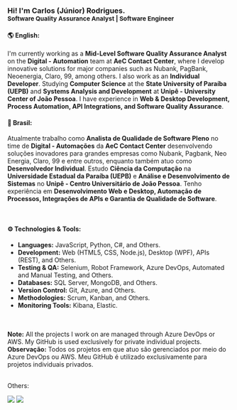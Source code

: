 ### Hi! I'm Carlos (Júnior) Rodrigues. <br> <sub>Software Quality Assurance Analyst | Software Engineer</sub>

#### 🌎 English:

I'm currently working as a **Mid-Level Software Quality Assurance Analyst** on the **Digital - Automation** team at **AeC Contact Center**, where I develop innovative solutions for major companies such as Nubank, PagBank, Neoenergia, Claro, 99, among others. I also work as an **Individual Developer**. Studying **Computer Science** at the **State University of Paraíba (UEPB)** and **Systems Analysis and Development** at **Unipê - University Center of João Pessoa**. I have experience in **Web & Desktop Development, Process Automation, API Integrations, and Software Quality Assurance**.  

#### 📌 Brasil:

Atualmente trabalho como **Analista de Qualidade de Software Pleno** no time de **Digital - Automações** da **AeC Contact Center** desenvolvendo soluções inovadores para grandes empresas como Nubank, Pagbank, Neo Energia, Claro, 99 e entre outros, enquanto também atuo como **Desenvolvedor Individual**. Estudo **Ciência da Computação** na **Universidade Estadual da Paraíba (UEPB)** e **Análise e Desenvolvimento de Sistemas** no **Unipê - Centro Universitário de João Pessoa**. Tenho experiência em **Desenvolvimento Web e Desktop, Automação de Processos, Integrações de APIs e Garantia de Qualidade de Software**.  

<br>

#### ⚙️ Technologies & Tools:
- **Languages:** JavaScript, Python, C#, and Others.  
- **Development:** Web (HTML5, CSS, Node.js), Desktop (WPF), APIs (REST), and Others.  
- **Testing & QA:** Selenium, Robot Framework, Azure DevOps, Automated and Manual Testing, and Others.    
- **Databases:** SQL Server, MongoDB, and Others.  
- **Version Control:** Git, Azure, and Others.  
- **Methodologies:** Scrum, Kanban, and Others.  
- **Monitoring Tools:** Kibana, Elastic.  

<br><br>
<b>Note:</b> All the projects I work on are managed through Azure DevOps or AWS. My GitHub is used exclusively for private individual projects.<br>
<b>Observação:</b> Todos os projetos em que atuo são gerenciados por meio do Azure DevOps ou AWS. Meu GitHub é utilizado exclusivamente para projetos individuais privados.
<br><br>

Others:
<div>
  <a id="linkedIn-user" href="https://www.linkedin.com/in/jnrrodrigues/" target="_blank"><img src="https://img.shields.io/badge/-LinkedIn-%230077B5?style=for-the-badge&logo=linkedin&logoColor=white"></a>
  <a href="https://discordapp.com/users/506243391433080832/" target="_blank">
    <img src="https://img.shields.io/badge/Discord-7289DA?style=for-the-badge&logo=discord&logoColor=white">
  </a> 
</div>

